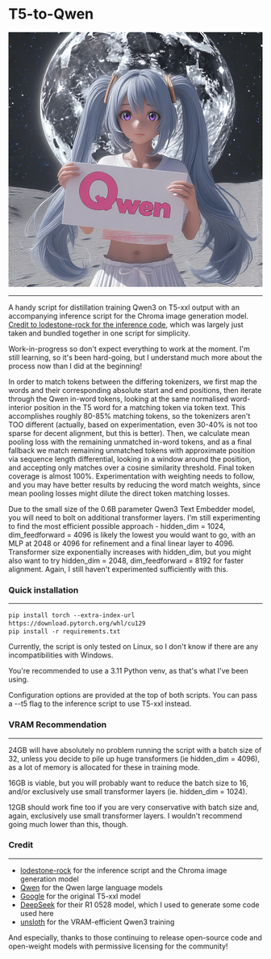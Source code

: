# T5-to-Qwen

![Qwen](1000+11000_teacher_5taw_15e5proj.png)

---

A handy script for distillation training Qwen3 on T5-xxl output with an accompanying inference script for the Chroma image generation model. [Credit to lodestone-rock for the inference code](https://github.com/lodestone-rock/flow/tree/master), which was largely just taken and bundled together in one script for simplicity.

Work-in-progress so don't expect everything to work at the moment. I'm still learning, so it's been hard-going, but I understand much more about the process now than I did at the beginning!

In order to match tokens between the differing tokenizers, we first map the words and their corresponding absolute start and end positions, then iterate through the Qwen in-word tokens, looking at the same normalised word-interior position in the T5 word for a matching token via token text. This accomplishes roughly 80-85% matching tokens, so the tokenizers aren't TOO different (actually, based on experimentation, even 30-40% is not too sparse for decent alignment, but this is better). Then, we calculate mean pooling loss with the remaining unmatched in-word tokens, and as a final fallback we match remaining unmatched tokens with approximate position via sequence length differential, looking in a window around the position, and accepting only matches over a cosine similarity threshold. Final token coverage is almost 100%. Experimentation with weighting needs to follow, and you may have better results by reducing the word match weights, since mean pooling losses might dilute the direct token matching losses.

Due to the small size of the 0.6B parameter Qwen3 Text Embedder model, you will need to bolt on additional transformer layers. I'm still experimenting to find the most efficient possible approach - hidden_dim = 1024, dim_feedforward = 4096 is likely the lowest you would want to go, with an MLP at 2048 or 4096 for refinement and a final linear layer to 4096. Transformer size exponentially increases with hidden_dim, but you might also want to try hidden_dim = 2048, dim_feedforward = 8192 for faster alignment. Again, I still haven't experimented sufficiently with this.

### Quick installation
---
```
pip install torch --extra-index-url https://download.pytorch.org/whl/cu129
pip install -r requirements.txt
```
Currently, the script is only tested on Linux, so I don't know if there are any incompatibilities with Windows.

You're recommended to use a 3.11 Python venv, as that's what I've been using. 

Configuration options are provided at the top of both scripts. You can pass a --t5 flag to the inference script to use T5-xxl instead.

### VRAM Recommendation
---

24GB will have absolutely no problem running the script with a batch size of 32, unless you decide to pile up huge transformers (ie hidden_dim = 4096), as a lot of memory is allocated for these in training mode.

16GB is viable, but you will probably want to reduce the batch size to 16, and/or exclusively use small transformer layers (ie. hidden_dim = 1024).

12GB should work fine too if you are very conservative with batch size and, again, exclusively use small transformer layers. I wouldn't recommend going much lower than this, though.

### Credit
---
- [lodestone-rock](https://huggingface.co/lodestones) for the inference script and the Chroma image generation model
- [Qwen](https://huggingface.co/Qwen) for the Qwen large language models
- [Google](https://huggingface.co/google) for the original T5-xxl model
- [DeepSeek](https://huggingface.co/deepseek-ai) for their R1 0528 model, which I used to generate some code used here
- [unsloth](https://huggingface.co/unsloth) for the VRAM-efficient Qwen3 training

And especially, thanks to those continuing to release open-source code and open-weight models with permissive licensing for the community!
